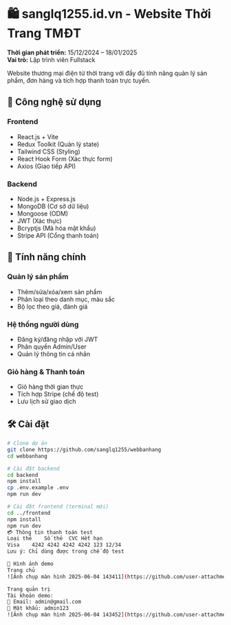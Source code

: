 # 🛍️ sanglq1255.id.vn - Website Thời Trang TMĐT

**Thời gian phát triển:** 15/12/2024 – 18/01/2025  
**Vai trò:** Lập trình viên Fullstack  

Website thương mại điện tử thời trang với đầy đủ tính năng quản lý sản phẩm, đơn hàng và tích hợp thanh toán trực tuyến.

## 🚀 Công nghệ sử dụng

### Frontend
- React.js + Vite
- Redux Toolkit (Quản lý state)
- Tailwind CSS (Styling)
- React Hook Form (Xác thực form)
- Axios (Giao tiếp API)

### Backend
- Node.js + Express.js
- MongoDB (Cơ sở dữ liệu)
- Mongoose (ODM)
- JWT (Xác thực)
- Bcryptjs (Mã hóa mật khẩu)
- Stripe API (Cổng thanh toán)

## 🔑 Tính năng chính

### Quản lý sản phẩm
- Thêm/sửa/xóa/xem sản phẩm
- Phân loại theo danh mục, màu sắc
- Bộ lọc theo giá, đánh giá

### Hệ thống người dùng
- Đăng ký/đăng nhập với JWT
- Phân quyền Admin/User
- Quản lý thông tin cá nhân

### Giỏ hàng & Thanh toán
- Giỏ hàng thời gian thực
- Tích hợp Stripe (chế độ test)
- Lưu lịch sử giao dịch

## 🛠️ Cài đặt

```bash
# Clone dự án
git clone https://github.com/sanglq1255/webbanhang
cd webbanhang

# Cài đặt backend
cd backend
npm install
cp .env.example .env
npm run dev

# Cài đặt frontend (terminal mới)
cd ../frontend
npm install
npm run dev
💳 Thông tin thanh toán test
Loại thẻ	Số thẻ	CVC	Hết hạn
Visa	4242 4242 4242 4242	123	12/34
Lưu ý: Chỉ dùng được trong chế độ test

📸 Hình ảnh demo
Trang chủ
![Ảnh chụp màn hình 2025-06-04 143411](https://github.com/user-attachments/assets/9445a657-08fe-4ad2-af99-b13ff8a2729b)

Trang quản trị
Tài khoản demo:
📧 Email: admin@gmail.com
🔑 Mật khẩu: admin123
![Ảnh chụp màn hình 2025-06-04 143452](https://github.com/user-attachments/assets/24b37965-93a8-4e98-818f-add035ae585a)
